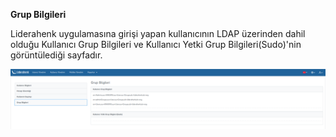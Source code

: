 **Grup Bilgileri**

Liderahenk uygulamasına girişi yapan kullanıcının LDAP üzerinden dahil olduğu Kullanıcı Grup Bilgileri ve 
Kullanıcı Yetki Grup Bilgileri(Sudo)'nin görüntülediği sayfadır.

[![Grup Bilgileri](../images/groupInformation/groupInformation.png)](../images/groupInformation/groupInformation.png)
